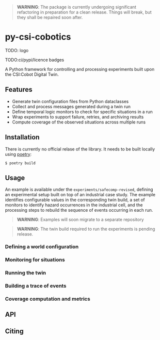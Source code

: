 > **WARNING**: The package is currently undergoing significant refactoring in preparation for a clean release. Things will break, but they shall be repaired soon after.

# py-csi-cobotics

TODO: logo

TODO:ci/pypi/licence badges

A Python framework for controlling and processing experiments built upon the CSI:Cobot Digital Twin.

## Features

- Generate twin configuration files from Python dataclasses
- Collect and process messages generated during a twin run
- Define temporal logic monitors to check for specific situations in a run
- Wrap experiments to support failure, retries, and archiving results
- Compute coverage of the observed situations across multiple runs

## Installation

There is currently no official relase of the library. It needs to be built locally using [poetry](https://poetry.eustace.io/):
```shell
$ poetry build
```

## Usage

An example is available under the `experiments/safecomp-revised`, defining an experimental setup built on top of an industrial case study. The example identifies configurable values in the corresponding twin build, a set of monitors to identify hazard occurrences in the industrial cell, and the processing steps to rebuild the sequence of events occurring in each run.

> **WARNING**: Examples will soon migrate to a separate repository

> **WARNING**: The twin build required to run the experiments is pending release.

### Defining a world configuration

### Monitoring for situations

### Running the twin

### Building a trace of events

### Coverage computation and metrics

## API

## Citing
